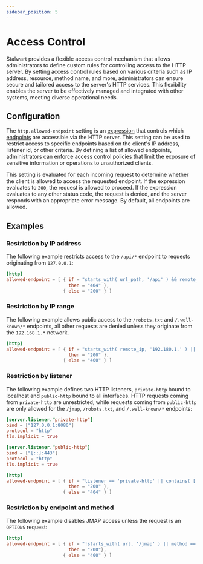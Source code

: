 ```yaml
---
sidebar_position: 5
---
```


# Access Control

Stalwart provides a flexible access control mechanism that allows administrators to define custom rules for controlling access to the HTTP server. By setting access control rules based on various criteria such as IP address, resource, method name, and more, administrators can ensure secure and tailored access to the server's HTTP services. This flexibility enables the server to be effectively managed and integrated with other systems, meeting diverse operational needs.

## Configuration

The `http.allowed-endpoint` setting is an [expression](/docs/configuration/expressions/overview) that controls which [endpoints](/docs/http/overview#http-endpoints) are accessible via the HTTP server. This setting can be used to restrict access to specific endpoints based on the client's IP address, listener id, or other criteria. By defining a list of allowed endpoints, administrators can enforce access control policies that limit the exposure of sensitive information or operations to unauthorized clients.

This setting is evaluated for each incoming request to determine whether the client is allowed to access the requested endpoint. If the expression evaluates to `200`, the request is allowed to proceed. If the expression evaluates to any other status code, the request is denied, and the server responds with an appropriate error message. By default, all endpoints are allowed.

## Examples

### Restriction by IP address

The following example restricts access to the `/api/*` endpoint to requests originating from `127.0.0.1`:

```toml
[http]
allowed-endpoint = [ { if = "starts_with( url_path, '/api' ) && remote_ip != '127.0.0.1'", 
                       then = "404" },
                     { else = "200" } ]
```

### Restriction by IP range

The following example allows public access to the `/robots.txt` and `/.well-known/*` endpoints, all other requests are denied unless they originate from the `192.168.1.*` network.

```toml
[http]
allowed-endpoint = [ { if = "starts_with( remote_ip, '192.180.1.' ) || contains( [ 'robots.txt', '.well-known' ], split( url_path, '/' )[1] )", 
                       then = "200" },
                     { else = "400" } ]
```


### Restriction by listener

The following example defines two HTTP listeners, `private-http` bound to localhost and `public-http` bound to all interfaces. HTTP requests coming from `private-http` are unrestricted, while requests coming from `public-http` are only allowed for the `/jmap`, `/robots.txt`, and `/.well-known/*` endpoints:

```toml
[server.listener."private-http"]
bind = ["127.0.0.1:8080"]
protocol = "http"
tls.implicit = true

[server.listener."public-http"]
bind = ["[::]:443"]
protocol = "http"
tls.implicit = true

[http]
allowed-endpoint = [ { if = "listener == 'private-http' || contains( [ 'jmap', 'robots.txt', '.well-known' ], split( url_path, '/' )[1] )", 
                       then = "200" },
                     { else = "404" } ]
```

### Restriction by endpoint and method

The following example disables JMAP access unless the request is an `OPTIONS` request:

```toml
[http]
allowed-endpoint = [ { if = "!starts_with( url, '/jmap' ) || method == 'OPTIONS'", 
                       then = "200"},
                     { else = "400" } ]
```
